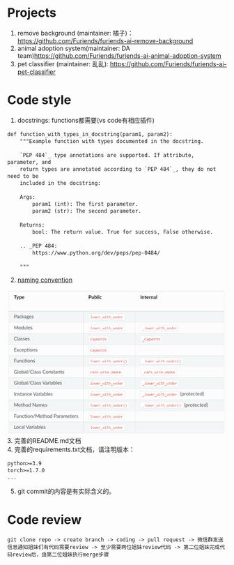 # Projects
1. remove background (maintainer: 橘子)：https://github.com/Furiends/furiends-ai-remove-background
2. animal adoption system(maintainer: DA team)https://github.com/Furiends/furiends-ai-animal-adoption-system
3. pet classifier (maintainer: 乱乱): https://github.com/Furiends/furiends-ai-pet-classifier

# Code style
1. docstrings: functions都需要(vs code有相应插件)
```
def function_with_types_in_docstring(param1, param2):
    """Example function with types documented in the docstring.

    `PEP 484`_ type annotations are supported. If attribute, parameter, and
    return types are annotated according to `PEP 484`_, they do not need to be
    included in the docstring:

    Args:
        param1 (int): The first parameter.
        param2 (str): The second parameter.

    Returns:
        bool: The return value. True for success, False otherwise.

    .. _PEP 484:
        https://www.python.org/dev/peps/pep-0484/

    """
```
2. [naming convention](https://www.scutmath.com/GoogleStyleGuides/pyguide/index.html#guidelines-derived-from-guidos-recommendations:~:text=py%22%20%22%24%40%22.-,3.16.4%20Guidelines%20derived%20from%20Guido%E2%80%99s%20Recommendations,lower_with_under,-While%20Python%20supports)

![naming convention](https://github.com/Furiends/AI/blob/main/imges/naming.png)
3. 完善的README.md文档  
4. 完善的requirements.txt文档，请注明版本：
```
python>=3.9
torch>=1.7.0
...
```
5. git commit的内容是有实际含义的。

# Code review
```
git clone repo -> create branch -> coding -> pull request -> 微信群发送信息通知姐妹们有代码需要review -> 至少需要两位姐妹review代码 -> 第二位姐妹完成代码review后，由第二位姐妹执行merge步骤
```

